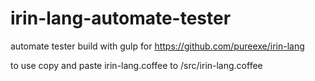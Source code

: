 # irin-lang-automate-tester
automate tester build with gulp for https://github.com/pureexe/irin-lang

to use copy and paste irin-lang.coffee to /src/irin-lang.coffee
